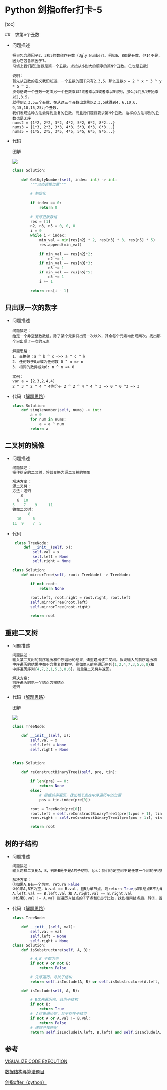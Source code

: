 # Python 剑指offer打卡-5

[toc]

##　求第n个丑数

- 问题描述

  ```
  把只包含质因子2、3和5的数称作丑数（Ugly Number）。例如6、8都是丑数，但14不是，因为它包含质因子7。
  习惯上我们把1当做是第一个丑数。求按从小到大的顺序的第N个丑数。（1也是丑数）
  
  说明：
  首先从丑数的定义我们知道，一个丑数的因子只有2,3,5，那么丑数p = 2 ^ x * 3 ^ y * 5 ^ z，
  换句话说一个丑数一定由另一个丑数乘以2或者乘以3或者乘以5得到，那么我们从1开始乘以2,3,5，
  就得到2,3,5三个丑数，在从这三个丑数出发乘以2,3,5就得到4，6,10,6，9,15,10,15,25九个丑数，
  我们发现这种方法会得到重复的丑数，而且我们题目要求第N个丑数，这样的方法得到的丑数也是无序
  nums2 = {1*2, 2*2, 3*2, 4*2, 5*2, 6*2, 8*2...}
  nums3 = {1*3, 2*3, 3*3, 4*3, 5*3, 6*3, 8*3...}
  nums5 = {1*5, 2*5, 3*5, 4*5, 5*5, 6*5, 8*5...}
  ```

- 代码

  图解

  ![](./imgs/丑数.png)

  ```python
  class Solution:
      
      def GetUglyNumber(self, index: int) -> int:
          """动态调整位置"""
          
          # 初始化
          
          if index == 0:
              return 0
          
          # 有序丑数数组
          res = [1]
          n2, n3, n5 = 0, 0, 0
          i = 0
          while i < index:
              min_val = min(res[n2] * 2, res[n3] * 3, res[n5] * 5)
              res.append(min_val)
              
              if min_val == res[n2]*2:
                  n2 += 1
              if min_val == res[n3]*3:
                  n3 += 1
              if min_val == res[n5]*5:
                  n5 += 1
              i += 1
              
          return res[i - 1]
  ```

## 只出现一次的数字

- 问题描述

  ```
  问题描述：
  给定一个非空整数数组，除了某个元素只出现一次以外，其余每个元素均出现两次。找出那个只出现了一次的元素
  
  解题思路：
  1. 交换律：a ^ b ^ c <=> a ^ c ^ b
  2. 任何数于0异或为任何数 0 ^ n => n
  3. 相同的数异或为0: n ^ n => 0
  
  实例：
  var a = [2,3,2,4,4]
  2 ^ 3 ^ 2 ^ 4 ^ 4等价于 2 ^ 2 ^ 4 ^ 4 ^ 3 => 0 ^ 0 ^3 => 3
  ```

- 代码（[解题思路](https://leetcode-cn.com/problems/single-number/comments/)）

  ```python
  class Solution:
      def singleNumber(self, nums) -> int:
          a = 0
          for num in nums:
              a = a ^ num
          return a
  ```


## 二叉树的镜像

- 问题描述

  ```python
  问题描述：
  操作给定的二叉树，将其变换为源二叉树的镜像
  
  解决方案：
  源二叉树：
  方法：递归
  　　８
  　６　10
  5    7    9     11
  镜像二叉树：
         8
    10     6
  11  9    7  5
  ```
  
- 代码

  ```python
   class TreeNode:
       def __init__(self, x):
           self.val = x
           self.left = None
           self.right = None
  
  class Solution:
      def mirrorTree(self, root: TreeNode) -> TreeNode:
  
          if not root:
              return None
  
          root.left, root.right = root.right, root.left
          self.mirrorTree(root.left)
          self.mirrorTree(root.right)
  
          return root
  ```

## 重建二叉树

- 问题描述

  ```python
  问题描述：
  输入某二叉树的前序遍历和中序遍历的结果，请重建出该二叉树。假设输入的前序遍历和
  中序遍历的结果中都不含重复的数字。例如输入前序遍历序列{1,2,4,7,3,5,6,8}和
  中序遍历序列{4,7,2,1,5,3,8,6}，则重建二叉树并返回。
  
  解决方案:
  前序遍历的第一个结点为根结点
  递归
  ```

- 代码（[解题思路](https://leetcode-cn.com/problems/zhong-jian-er-cha-shu-lcof/solution/mian-shi-ti-07-zhong-jian-er-cha-shu-di-gui-fa-qin/)）

  图解
  
  ![](./imgs/重建二叉树.png)
  
  ```python
  class TreeNode:
  
      def __init__(self, x):
          self.val = x
          self.left = None
          self.right = None
  
  
  class Solution:
      
      def reConstructBinaryTree1(self, pre, tin):
  
          if len(pre) == 0:
              return None
          else:
              # 根据前序遍历，找出根节点在中序遍历中的位置
              pos = tin.index(pre[0])
  
          root = TreeNode(pre[0])
          root.left = self.reConstructBinaryTree1(pre[1:pos + 1], tin[:pos])
          root.right = self.reConstructBinaryTree1(pre[pos + 1:], tin[pos + 1:])
  
          return root
  ```

## 树的子结构

- 问题描述

  ```python
  问题描述：
  输入两棵二叉树A，B，判断B是不是A的子结构。（ps：我们约定空树不是任意一个树的子结构）
  
  解决方案：
  ①如果A,B有一个为空，return False
  ②如果A,B不为空，A.val == B.val, 且B为单节点，则return True;如果结点B不为单节点则需要比较
  A.left.val == B.left.val 和 A.right.val == B.right.val
  ③如果B.val != A.val 则遍历Ａ结点的子节点和B进行比较，找到相同结点后，转②，否则return False
  ```

- 代码（[解题思路](https://leetcode-cn.com/problems/shu-de-zi-jie-gou-lcof/solution/mian-shi-ti-26-shu-de-zi-jie-gou-xian-xu-bian-li-p/)）

  ```python
  class TreeNode:
  
      def __init__(self, val):
          self.val = val
          self.left = None
          self.right = None
  class Solution:
      def isSubstructure(self, A, B):
  
          # A,B 不都为空
          if not A or not B:
              return False
  
          # 先序遍历，寻找子结构
          return self.isInclude(A, B) or self.isSubstructure(A.left, B) or self.isSubstructure(A.right, B)
  
      def isInclude(self, A, B):
  
          # B优先遍历完，且为子结构
          if not B:
              return True
          #　A优先遍历完，且不存在子结构
          if not A or A.val != B.val:
              return False
          # 递归寻找匹配
          return self.isInclude(A.left, B.left) and self.isInclude(A.right, B.right)
  ```

## 参考

[VISUALIZE CODE EXECUTION](http://www.pythontutor.com/)

[数据结构与算法题目](https://blog.csdn.net/storyfull/category_9475477_2.html)

[剑指offer（python）](https://blog.csdn.net/ggdhs/category_8914921.html)  



  

  

  

